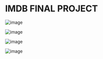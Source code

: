 # IMDB FINAL PROJECT

![image](https://user-images.githubusercontent.com/25372409/121823655-8a574f00-cc5b-11eb-9c9a-e650920aedfe.png)


![image](https://user-images.githubusercontent.com/25372409/121823674-ace96800-cc5b-11eb-9f90-372ce1078448.png)

![image](https://user-images.githubusercontent.com/25372409/121823695-cbe7fa00-cc5b-11eb-9b95-e31444ec6a37.png)

![image](https://user-images.githubusercontent.com/25372409/121823712-e9b55f00-cc5b-11eb-8b38-498aa72da076.png)
